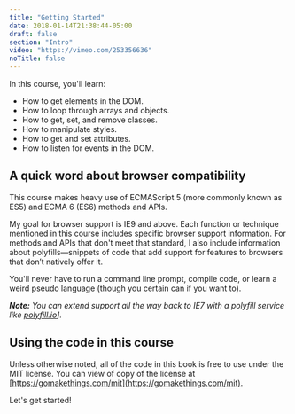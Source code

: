 ```yaml
---
title: "Getting Started"
date: 2018-01-14T21:38:44-05:00
draft: false
section: "Intro"
video: "https://vimeo.com/253356636"
noTitle: false
---
```


In this course, you'll learn:

- How to get elements in the DOM.
- How to loop through arrays and objects.
- How to get, set, and remove classes.
- How to manipulate styles.
- How to get and set attributes.
- How to listen for events in the DOM.


## A quick word about browser compatibility

This course makes heavy use of ECMAScript 5 (more commonly known as ES5) and ECMA 6 (ES6) methods and APIs.

My goal for browser support is IE9 and above. Each function or technique mentioned in this course includes specific browser support information. For methods and APIs that don't meet that standard, I also include information about polyfills&mdash;snippets of code that add support for features to browsers that don’t natively offer it.

You'll never have to run a command line prompt, compile code, or learn a weird pseudo language (though you certain can if you want to).

*__Note:__ You can extend support all the way back to IE7 with a polyfill service like [polyfill.io](https://polyfill.io)].*


## Using the code in this course

Unless otherwise noted, all of the code in this book is free to use under the MIT license. You can view of copy of the license at [https://gomakethings.com/mit](https://gomakethings.com/mit).

Let's get started!